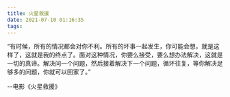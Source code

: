 ```yaml
---
title: 火星救援
date: 2021-07-10 01:16:35
tags:
---
```



“有时候，所有的情况都会对你不利。所有的坏事一起发生，你可能会想，就是这样了，这就是我的终点了。面对这种情况，你要么接受，要么想办法解决，这就是一切的真谛。解决问一个问题，然后接着解决下一个问题，循环往复，等你解决足够多的问题，你就可以回家了。”

--电影《火星救援》